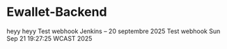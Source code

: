 # Ewallet-Backend
heyy heyy
Test webhook Jenkins – 20 septembre 2025
Test webhook Sun Sep 21 19:27:25 WCAST 2025
